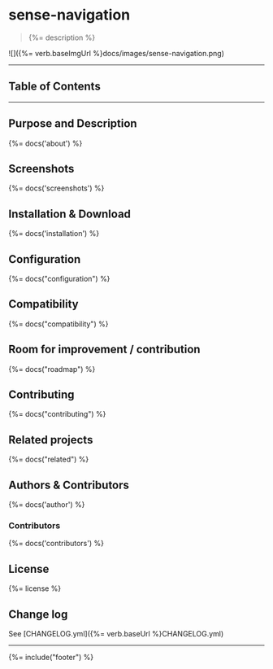 # sense-navigation
> {%= description %}

![]({%= verb.baseImgUrl %}docs/images/sense-navigation.png)

---
## Table of Contents

<!-- toc -->

---

## Purpose and Description
{%= docs('about') %}

## Screenshots
{%= docs('screenshots') %}

## Installation & Download
{%= docs('installation') %}

## Configuration
{%= docs("configuration") %}

## Compatibility
{%= docs("compatibility") %}

## Room for improvement / contribution
{%= docs("roadmap") %}

## Contributing
{%= docs("contributing") %}

## Related projects
{%= docs("related") %}

## Authors & Contributors
{%= docs('author') %}

### Contributors
{%= docs('contributors') %}

## License
{%= license %}

## Change log
See [CHANGELOG.yml]({%= verb.baseUrl %}CHANGELOG.yml)  

***

{%= include("footer") %}
